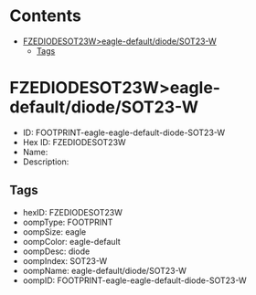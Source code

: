 



Contents
========

* [FZEDIODESOT23W>eagle-default/diode/SOT23-W](#fzediodesot23weagle-defaultdiodesot23-w)
	* [Tags](#tags)

# FZEDIODESOT23W>eagle-default/diode/SOT23-W

- ID: FOOTPRINT-eagle-eagle-default-diode-SOT23-W
- Hex ID: FZEDIODESOT23W
- Name: 
- Description: 

## Tags

- hexID: FZEDIODESOT23W
- oompType: FOOTPRINT
- oompSize: eagle
- oompColor: eagle-default
- oompDesc: diode
- oompIndex: SOT23-W
- oompName: eagle-default/diode/SOT23-W
- oompID: FOOTPRINT-eagle-eagle-default-diode-SOT23-W
